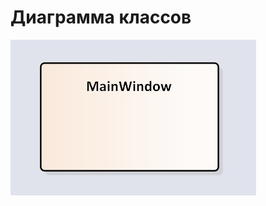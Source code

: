 # Диаграмма классов
![Class diagram](https://github.com/Klimets/BadGAI/blob/master/Documents/Diagrams/Classes/Class.jpg)
